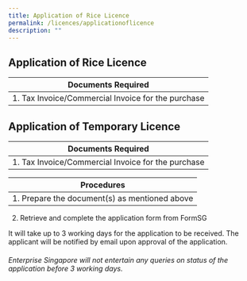 ```yaml
---
title: Application of Rice Licence
permalink: /licences/applicationoflicence
description: ""
---
```

## **Application of Rice Licence**
| Documents Required|
| -------- |
| 1. Tax Invoice/Commercial Invoice for the purchase    | 




## **Application of Temporary Licence**


| Documents Required|
| -------- |
| 1. Tax Invoice/Commercial Invoice for the purchase    | 



| Procedures  | 
| -------- | 
| 1. Prepare the document(s) as mentioned above 
2. Retrieve and complete the application form from FormSG 

It will take up to 3 working days for the application to be received. The applicant will be notified by email upon approval of the application. 

###### Enterprise Singapore will not entertain any queries on status of the application before 3 working days. 